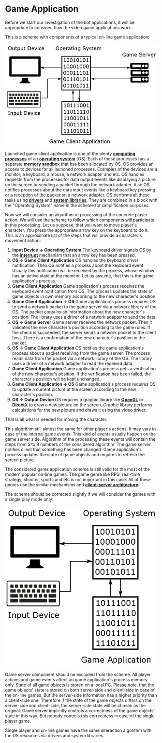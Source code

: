 # Game Application

Before we start our investigation of the bot applications, it will be appropriate to consider, how the video game applications work.

This is a scheme with components of a typical on-line game application:

![On-line Game Application Scheme](game-application.png)

Launched game client application is one of the plenty [**computing processes**](https://en.wikipedia.org/wiki/Process_%28computing%29) of an [**operating system**](https://en.wikipedia.org/wiki/Operating_system) (OS). Each of these processes has a separate [**memory sandbox**](http://duartes.org/gustavo/blog/post/anatomy-of-a-program-in-memory) that has been allocated by OS. OS provides an access to devices for all launched processes. Examples of the devices are a monitor, a keyboard, a mouse, a network adapter and etc. OS handles requests from the processes for data output events like displaying a picture on the screen or sending a packet through the network adapter. Also OS notifies processes about the data input events like a keyboard key pressing or a reception of the packet on a network adapter. OS performs all these tasks using [**drivers**](https://en.wikipedia.org/wiki/Device_driver) and [**system libraries**](https://en.wikipedia.org/wiki/Library_%28computing%29). They are combined in a block with the "Operating System" name in the scheme for simplification purposes.

Now we will consider an algorithm of processing of the concrete player action. We will use the scheme to follow which components will participate in this processing. Let us suppose, that you want to move player's character. You press the appropriate arrow key on the keyboard to do it. This is an approximate list of the steps that will provide a character's movement action:

1. **Input Device -> Operating System**
The keyboard driver signals OS by the [**interrupt**](https://en.wikipedia.org/wiki/Interrupt) mechanism that an arrow key has been pressed.
2. **OS -> Game Client Application**
OS handles the keyboard driver notification. Then OS notifies a process about the keyboard event. Usually this notification will be received by the process, whose window has an active state at the moment. Let us assume, that this is the game application's process.
3. **Game Client Application**
Game application's process receives the keyboard event notification from OS. The process updates the state of game objects in own memory according to the new character's position.
4. **Game Client Application -> OS**
Game application's process requires OS to send a network packet to the game server via a network library of the OS. The packet contains an information about the new character's position. The library uses a driver of a network adapter to send the data.
5. **OS -> Game Server**
Game server receives the network packet. Then it validates the new character's position according to the game rules. If the check is succeeded, the server sends a network packet to the client host. There is a confirmation of the new character's position in the packet.
6. **OS -> Game Client Application**
OS notifies the game application's process about a packet receiving from the game server. The process reads data from the packet via a network library of the OS. The library uses a driver of a network adapter to read the received data.
6. **Game Client Application**
Game application's process gets a verification of the new character's position. If the verification has been failed, the character's position will be kept unchanged.
7. **Game Client Application -> OS**
Game application's process requires OS to update a current picture at the screen according to the new character's position.
8. **OS -> Output Device**
OS requires a graphic library like [**OpenGL**](https://en.wikipedia.org/wiki/OpenGL) or [**DirectX**](https://en.wikipedia.org/wiki/DirectX) to draw a new picture on the screen. Graphic library performs calculations for the new picture and draws it using the video driver.

That is all what is needed for moving the character.

This algorithm still almost the same for other player's actions. It may vary in case of the internal game events. This kind of events usually happen on the game server side. Algorithm of the processing these events will contain the steps from 5 to 8 numbers of the considered algorithm. The game server notifies client that something has been changed. Game application's process updates the state of game objects and requires to refresh the screen picture.

The considered game application scheme is still valid for the most of the modern popular on-line games. The game genre like RPG, real-time strategy, shooter, sports and etc is not important in this case. All of these genres use the similar mechanisms and [**client-server architecture**](https://en.wikipedia.org/wiki/Client%E2%80%93server_model).

The scheme should be corrected slightly if we will consider the games with a single play mode only:

![Local Game Application Scheme](game-local-application.png)

Game server component should be excluded from the scheme. All player actions and game events affect an game application's process memory only. State of all game objects is  stored on a local PC. Please note, that the game objects' state is stored on both server-side and client-side in case of the on-line games. But the server-side information has a higher priority than a client-side one. Therefore if the state of the game objects differs on the server-side and client-side, the server-side state will be chosen as the original. Game server implicitly controls a correctness of the game objects' state in this way. But nobody controls this correctness in case of the single player game.

Single player and on-line games have the same interaction algorithm with the OS resources via drivers and system libraries.
